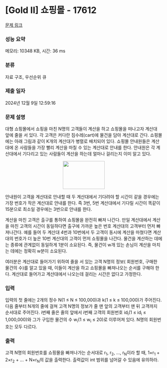 # [Gold II] 쇼핑몰 - 17612 

[문제 링크](https://www.acmicpc.net/problem/17612) 

### 성능 요약

메모리: 10348 KB, 시간: 36 ms

### 분류

자료 구조, 우선순위 큐

### 제출 일자

2024년 12월 9일 12:59:16

### 문제 설명

<p>대형 쇼핑몰에서 쇼핑을 마친 N명의 고객들이 계산을 하고 쇼핑몰을 떠나고자 계산대 앞에 줄을 서 있다. 각 고객은 커다란 짐수레(cart)에 물건을 담아 계산대로 간다. 쇼핑몰에는 아래 그림과 같이 K개의 계산대가 병렬로 배치되어 있다.  쇼핑몰 안내원들은 계산대에 온 사람들을 가장 빨리 계산을 마칠 수 있는 계산대로 안내를 한다. 안내원은 각 계산대에서 기다리고 있는 사람들이 계산을 하는데 얼마나 걸리는지 이미 알고 있다.</p>

<p style="text-align: center;"><img alt="" src="https://upload.acmicpc.net/5b0b8a21-5bb6-44df-92f3-cbbb9f042339/-/preview/" style="height: 90px; width: 134px;"></p>

<p>안내원이 고객을 계산대로 안내할 때 두 계산대에서 기다려야 할 시간이 같을 경우에는 가장 번호가 작은 계산대로 안내를 한다. 즉 3번, 5번 계산대에서 기다릴 시간이 똑같이 15분으로 최소일 경우에는 3번으로 안내를 한다.</p>

<p>계산을 마친 고객은 출구를 통하여 쇼핑몰을 완전히 빠져 나간다. 만일 계산대에서 계산을 마친 고객의 시간이 동일하다면 출구에 가까운 높은 번호 계산대의 고객부터 먼저 빠져나간다. 예를 들어 두 계산대 4번과 10번에서 두 고객이 동시에 계산을 마쳤다면 계산대의 번호가 더 높은 10번 계산대의 고객이 먼저 쇼핑몰을 나간다. 물건을 계산하는 데에는 종류에 관계없이 동일하게 1분이 소요된다. 즉, 물건이 w개 있는 손님이 계산을 마치는 데에는 정확히 w분이 소요된다.</p>

<p>여러분은 계산대로 들어가기 위하여 줄을 서 있는 고객 N명의 정보( 회원번호, 구매한 물건의 수)를 알고 있을 때, 이들이 계산을 하고 쇼핑몰을 빠져나오는 순서를 구해야 한다. 계산대로 들어가고 계산대에서 나오는데 걸리는 시간은 없다고 가정한다.</p>

### 입력 

 <p>입력의 첫 줄에는 2개의 정수 N(1 ≤ N ≤ 100,000)과 k(1 ≤ k ≤ 100,000)가 주어진다. 다음 줄부터 N개의 줄에 걸쳐 고객 N명의 정보가 줄 맨 앞의 고객부터 맨 뒤 고객까지 순서대로 주어진다. i번째 줄은 줄의 앞에서 i번째 고객의 회원번호 id<sub>i</sub>(1 ≤ id<sub>i</sub> ≤ 1,000,000)와 그가 구입한 물건의 수 w<sub>i</sub>(1 ≤ w<sub>i</sub> ≤ 20)로 이루어져 있다. N명의 회원번호는 모두 다르다.</p>

### 출력 

 <p>고객 N명의 회원번호를 쇼핑몰을 빠져나가는 순서대로 r<sub>1</sub>, r<sub>2</sub>, ..., r<sub>N</sub>이라 할 때, 1×r<sub>1</sub> + 2×r<sub>2</sub> + ... + N×r<sub>N</sub>의 값을 출력한다. 출력값이 int 범위를 넘어갈 수 있음에 유의하라.</p>

